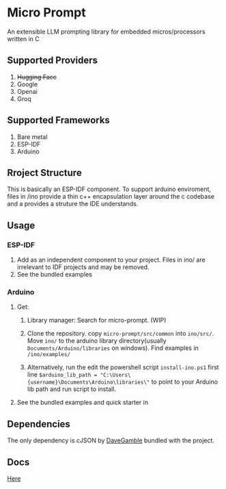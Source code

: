 # Micro Prompt
An extensible LLM prompting library for embedded micros/processors written in C

## Supported Providers
1. ~~Hugging Face~~
2. Google
3. Openai
4. Groq

## Supported Frameworks
1. Bare metal
2. ESP-IDF
3. Arduino

## Rroject Structure
This is basically an ESP-IDF component. To support arduino enviroment, files in /ino provide a thin c++ encapsulation layer around the c codebase and a provides a struture the IDE understands. 

## Usage
### ESP-IDF
1. Add as an independent component to your project. Files in ino/ are irrelevant to IDF projects and may be removed. 
2. See the bundled examples 
### Arduino
1. Get: 
    1. Library manager: Search for micro-prompt. (WIP)
    2. Clone the repository. copy `micro-prompt/src/common` into `ino/src/`. Move `ino/` to the arduino library directory(usually `Documents/Arduino/libraries` on windows). Find examples in `/ino/examples/`

    3. Alternatively, run the edit the powershell script `install-ino.ps1` first line 
`$arduino_lib_path = "C:\Users\{username}\Documents\Arduino\libraries\"` to point to your Arduino lib path and run script to install. 

4. See the bundled examples and quick starter in 

## Dependencies
The only dependency is cJSON by [DaveGamble](https://github.com/DaveGamble/cJSON) bundled with the project. 
## Docs
[Here](documentation.md)
